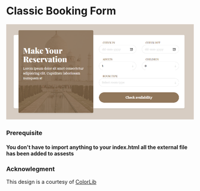 # Classic Booking Form

![](./assests/img/form1.png)

### Prerequisite

#### You don't have to import anything to your index.html all the external file has been added to assests

### Acknowlegment

This design is a courtesy of [ColorLib](https://colorlib.com/wp/template/colorlib-booking-17/)
